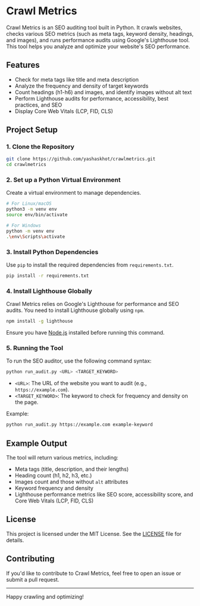 
# Crawl Metrics

Crawl Metrics is an SEO auditing tool built in Python. It crawls websites, checks various SEO metrics (such as meta tags, keyword density, headings, and images), and runs performance audits using Google's Lighthouse tool. This tool helps you analyze and optimize your website's SEO performance.

## Features
- Check for meta tags like title and meta description
- Analyze the frequency and density of target keywords
- Count headings (h1-h6) and images, and identify images without alt text
- Perform Lighthouse audits for performance, accessibility, best practices, and SEO
- Display Core Web Vitals (LCP, FID, CLS)

## Project Setup

### 1. Clone the Repository
```bash
git clone https://github.com/yashaskhot/crawlmetrics.git
cd crawlmetrics
```

### 2. Set up a Python Virtual Environment

Create a virtual environment to manage dependencies.
```bash
# For Linux/macOS
python3 -m venv env
source env/bin/activate

# For Windows
python -m venv env
.\env\Scripts\activate
```

### 3. Install Python Dependencies

Use `pip` to install the required dependencies from `requirements.txt`.
```bash
pip install -r requirements.txt
```

### 4. Install Lighthouse Globally

Crawl Metrics relies on Google's Lighthouse for performance and SEO audits. You need to install Lighthouse globally using `npm`.

```bash
npm install -g lighthouse
```

Ensure you have [Node.js](https://nodejs.org/) installed before running this command.

### 5. Running the Tool

To run the SEO auditor, use the following command syntax:

```bash
python run_audit.py <URL> <TARGET_KEYWORD>
```

- `<URL>`: The URL of the website you want to audit (e.g., `https://example.com`).
- `<TARGET_KEYWORD>`: The keyword to check for frequency and density on the page.

Example:

```bash
python run_audit.py https://example.com example-keyword
```

## Example Output
The tool will return various metrics, including:
- Meta tags (title, description, and their lengths)
- Heading count (h1, h2, h3, etc.)
- Images count and those without `alt` attributes
- Keyword frequency and density
- Lighthouse performance metrics like SEO score, accessibility score, and Core Web Vitals (LCP, FID, CLS)

## License

This project is licensed under the MIT License. See the [LICENSE](LICENSE) file for details.

## Contributing

If you'd like to contribute to Crawl Metrics, feel free to open an issue or submit a pull request.

---

Happy crawling and optimizing!
